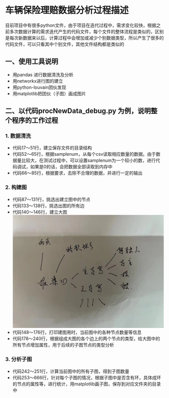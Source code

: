 # 车辆保险理赔数据分析过程描述

   目前项目中有很多python文件，由于项目在迭代过程中，需求变化较快，根据之前多次数据计算的需求迭代产生的代码文件，每个文件的整体流程是类似的，区别是每次新数据来以后，计算过程中会增加或减少个别数据类型，所以产生了很多的代码文件，可以只看其中个别文件，其他文件结构都是类似的

## 一、使用工具说明

* 用pandas 进行数据清洗及分析
* 用networkx进行图的建立
* 用python-louvain团伙发现
* 用matplotlib把团伙（子图）画成图片

## 二、以代码procNewData_debug.py 为例，说明整个程序的工作过程

### 1. 数据清洗
* 代码17～51行，建立保存文件的目录结构
* 代码52～65行，根据samplenum，从每个csv读取相应数量的数据。由于数据量比较大，在测试过程中，可以设置samplenum为一个较小的数，进行代码调试，如果是0的话，会把数据全部读取到内存中
* 代码66～85行，根据要求，去除不合理的数据，并进行一定的输出

### 2. 构建图
* 代码87～131行，挑选出建立图中的节点
* 代码133～138行，挑选出图的所有边
* 代码140～146行，建立大图![avatar](长安数据格式.jpg)
* 代码148～176行，打印建图用时，当前图中的各种节点数量等信息
* 代码178～240行，根据组成大图的各个边上的两个节点的类型，给大图中的所有节点增加属性，用于后续的子图节点的类型分析

### 3. 分析子图
* 代码242～251行，计算当前图中的所有子图，得到子图数量
* 代码253～666行，针对每个子图的情况，根据子图中是否含有环，具体成环的节点的属性等，进行统计，用matplotlib画子图，保存到对应文件夹的目录中
